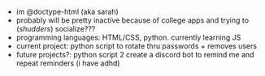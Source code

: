 - im @doctype-html (aka sarah)
- probably will be pretty inactive because of college apps and trying to (*shudders*) socialize???
- programming languages: HTML/CSS, python. currently learning JS
- current project: python script to rotate thru passwords + removes users
- future projects?: python script 2 create a discord bot to remind me and repeat reminders (i have adhd)
